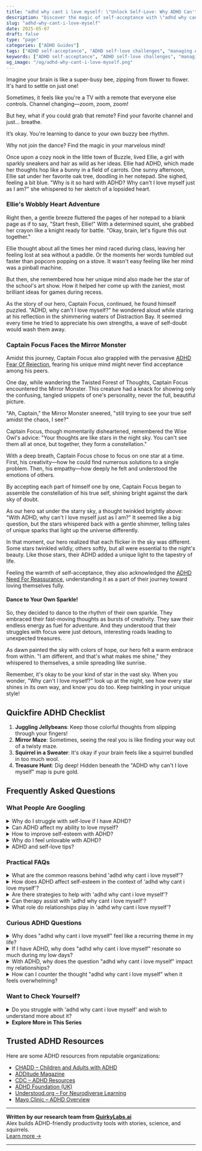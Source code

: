 ```yaml
---
title: "adhd why cant i love myself: \"Unlock Self-Love: Why ADHD Can't Dim Your Spark!\""
description: "Discover the magic of self-acceptance with \"adhd why cant i love myself.\" Feel seen, understood, and uplifted as you learn to dance to your own buzzy bee rhythm. Join us and find your cozy nook!"
slug: "adhd-why-cant-i-love-myself"
date: 2025-05-07
draft: false
type: "page"
categories: ["ADHD Guides"]
tags: ["ADHD self-acceptance", "ADHD self-love challenges", "managing ADHD in adulthood", "ADHD emotional regulation", "ADHD and self-esteem", "ADHD personal stories", "ADHD creative expression"]
keywords: ["ADHD self-acceptance", "ADHD self-love challenges", "managing ADHD in adulthood", "ADHD emotional regulation", "ADHD and self-esteem", "ADHD personal stories", "ADHD creative expression"]
og_image: "/og/adhd-why-cant-i-love-myself.png"
---
```


Imagine your brain is like a super-busy bee, zipping from flower to flower. It's hard to settle on just one!

Sometimes, it feels like you're a TV with a remote that everyone else controls. Channel changing—zoom, zoom, zoom!

But hey, what if you could grab that remote? Find your favorite channel and just... breathe.

It’s okay. You're learning to dance to your own buzzy bee rhythm.

Why not join the dance? Find the magic in your marvelous mind!

Once upon a cozy nook in the little town of Buzzle, lived Ellie, a girl with sparkly sneakers and hair as wild as her ideas. Ellie had ADHD, which made her thoughts hop like a bunny in a field of carrots. One sunny afternoon, Ellie sat under her favorite oak tree, doodling in her notepad. She sighed, feeling a bit blue. "Why is it so hard with ADHD? Why can't I love myself just as I am?" she whispered to her sketch of a lopsided heart.

### Ellie's Wobbly Heart Adventure

Right then, a gentle breeze fluttered the pages of her notepad to a blank page as if to say, "Start fresh, Ellie!" With a determined squint, she grabbed her crayon like a knight ready for battle. "Okay, brain, let's figure this out together."

Ellie thought about all the times her mind raced during class, leaving her feeling lost at sea without a paddle. Or the moments her words tumbled out faster than popcorn popping on a stove. It wasn't easy feeling like her mind was a pinball machine.

But then, she remembered how her unique mind also made her the star of the school's art show. How it helped her come up with the zaniest, most brilliant ideas for games during recess.

As the story of our hero, Captain Focus, continued, he found himself puzzled. "ADHD, why can't I love myself?" he wondered aloud while staring at his reflection in the shimmering waters of Distraction Bay. It seemed every time he tried to appreciate his own strengths, a wave of self-doubt would wash them away.

### Captain Focus Faces the Mirror Monster

Amidst this journey, Captain Focus also grappled with the pervasive [ADHD Fear Of Rejection](/pages/adhd-fear-of-rejection/), fearing his unique mind might never find acceptance among his peers.

One day, while wandering the Twisted Forest of Thoughts, Captain Focus encountered the Mirror Monster. This creature had a knack for showing only the confusing, tangled snippets of one's personality, never the full, beautiful picture.

"Ah, Captain," the Mirror Monster sneered, "still trying to see your true self amidst the chaos, I see?"

Captain Focus, though momentarily disheartened, remembered the Wise Owl's advice: "Your thoughts are like stars in the night sky. You can't see them all at once, but together, they form a constellation."

With a deep breath, Captain Focus chose to focus on one star at a time. First, his creativity—how he could find numerous solutions to a single problem. Then, his empathy—how deeply he felt and understood the emotions of others.

By accepting each part of himself one by one, Captain Focus began to assemble the constellation of his true self, shining bright against the dark sky of doubt.

As our hero sat under the starry sky, a thought twinkled brightly above: "With ADHD, why can't I love myself just as I am?" It seemed like a big question, but the stars whispered back with a gentle shimmer, telling tales of unique sparks that light up the universe differently.

In that moment, our hero realized that each flicker in the sky was different. Some stars twinkled wildly, others softly, but all were essential to the night's beauty. Like those stars, their ADHD added a unique light to the tapestry of life.

Feeling the warmth of self-acceptance, they also acknowledged the [ADHD Need For Reassurance](/pages/adhd-need-for-reassurance/), understanding it as a part of their journey toward loving themselves fully.

#### Dance to Your Own Sparkle!

So, they decided to dance to the rhythm of their own sparkle. They embraced their fast-moving thoughts as bursts of creativity. They saw their endless energy as fuel for adventure. And they understood that their struggles with focus were just detours, interesting roads leading to unexpected treasures.

As dawn painted the sky with colors of hope, our hero felt a warm embrace from within. "I am different, and that's what makes me shine," they whispered to themselves, a smile spreading like sunrise.

Remember, it's okay to be your kind of star in the vast sky. When you wonder, "Why can't I love myself?" look up at the night, see how every star shines in its own way, and know you do too. Keep twinkling in your unique style!

## Quickfire ADHD Checklist

1. **Juggling Jellybeans**: Keep those colorful thoughts from slipping through your fingers!
2. **Mirror Maze**: Sometimes, seeing the real you is like finding your way out of a twisty maze.
3. **Squirrel in a Sweater**: It's okay if your brain feels like a squirrel bundled in too much wool.
4. **Treasure Hunt**: Dig deep! Hidden beneath the "ADHD why can't I love myself" map is pure gold.

## Frequently Asked Questions



### What People Are Googling

<details><summary>Why do I struggle with self-love if I have ADHD?</summary><p>Oh, lovely soul, it's completely understandable to feel this way when you have ADHD. Often, the challenges with attention, organization, and meeting societal expectations can make you feel like you're always a step behind, which can really weigh on your self-esteem. It's important to remember that ADHD affects how you function in a world that isn't designed with your unique brain wiring in mind. Celebrate your strengths and know that your value isn't tied to productivity or perfection. You're doing just fine.</p></details>
<details><summary>Can ADHD affect my ability to love myself?</summary><p>Absolutely, ADHD can sometimes make it challenging to maintain a steady sense of self-love, and you're not alone in feeling this way. The frequent ups and downs, forgetfulness, and other symptoms can lead to self-doubt or harsh self-criticism. It's important to remember that these feelings are a common part of the ADHD experience and not a reflection of your worth or capabilities. Embracing self-compassion and seeking support, whether through friends, family, or professionals, can really help in nurturing a more loving relationship with yourself.</p></details>
<details><summary>How to improve self-esteem with ADHD?</summary><p>Improving self-esteem when you have ADHD can feel like a cozy journey of self-discovery and acknowledgment. Start by celebrating your unique strengths and talents—perhaps you're incredibly creative or have a knack for thinking outside the box. It’s also helpful to set realistic, achievable goals that allow you to see your own progress and success. Remember, every step forward, no matter how small, is a reason to be proud and boosts your confidence along the way. Surround yourself with supportive friends or a coach who understand your challenges and cheer on your victories, big and small.</p></details>
<details><summary>Why do I feel unlovable with ADHD?</summary><p>Feeling unlovable is a common feeling among many with ADHD, but it's important to remember that this feeling does not reflect your true worth or lovability. ADHD can sometimes make relationships feel more challenging, whether it's due to misunderstandings, forgetfulness, or emotional reactions, which might lead you to have these tough feelings about yourself. Remember, your ADHD is just one part of the amazing unique blend that makes you, you. Embracing your strengths and understanding your challenges can really help in seeing how lovable you truly are, both to yourself and to others.</p></details>
<details><summary>ADHD and self-love tips?</summary><p>Absolutely, embracing self-love with ADHD is a beautiful journey of acknowledging your unique qualities! Start by setting small, realistic goals that allow you to celebrate daily successes, no matter how small they may seem. It's also important to surround yourself with supportive people who understand and appreciate your neurodiversity. Lastly, don't forget to carve out time for activities that bring you joy and relaxation—whether that's reading, hiking, or anything that lights you up. Each step you take in recognizing your own worth and caring for your well-being is a lovely act of self-love.</p></details>



### Practical FAQs

<details><summary>What are the common reasons behind 'adhd why cant i love myself'?</summary><p>It's really common to feel this way when you're dealing with ADHD. This often stems from facing repeated challenges like managing daily tasks or maintaining relationships, which can be really tough. It's also not unusual to struggle with internalized negative feedback from others over the years, which can affect how you see yourself. Remember, self-love is a journey, and recognizing your unique strengths and qualities can be a beautiful first step in embracing who you are.</p></details>
<details><summary>How does ADHD affect self-esteem in the context of 'adhd why cant i love myself'?</summary><p>Living with ADHD can certainly challenge your self-esteem, and you're not alone in feeling this way. The frequent struggles with managing daily tasks, meeting expectations, and maintaining relationships can sometimes lead to feelings of frustration or self-doubt. However, it's important to recognize that these challenges are not a reflection of your worth or capabilities. Remember, ADHD is just one part of your unique, wonderful self, and learning more about how it affects you can be a big step toward self-acceptance and love.</p></details>
<details><summary>Are there strategies to help with 'adhd why cant i love myself'?</summary><p>Absolutely, feeling good about yourself can sometimes be tough when you're managing ADHD, but there are definitely strategies to help build self-love. A great starting point is to recognize your strengths and celebrate small victories, no matter how minor they might seem. Also, try to surround yourself with supportive people who understand ADHD and can appreciate your unique qualities. Remember, practicing self-compassion is key—be as kind to yourself as you would be to a dear friend. Every step you take towards understanding and accepting yourself is incredibly valuable.</p></details>
<details><summary>Can therapy assist with 'adhd why cant i love myself'?</summary><p>Absolutely, therapy can be a wonderful support for managing feelings of self-doubt or low self-esteem that sometimes accompany ADHD. A therapist can help you explore the roots of these feelings, often exacerbated by past experiences or the daily frustrations of living with ADHD. Together, you can develop strategies to challenge negative thoughts and celebrate your unique strengths and qualities. It’s a warm, supportive process that encourages you to build a kinder, more compassionate relationship with yourself.</p></details>
<details><summary>What role do relationships play in 'adhd why cant i love myself'?</summary><p>Relationships hold a significant and nurturing role when it comes to self-love, especially for those with ADHD. The support and understanding from friends, family, or partners can help counterbalance the often harsh self-criticism many with ADHD experience. These connections can provide positive affirmations and remind you of your strengths, helping to build a more compassionate self-image. Remember, the empathy and encouragement from loved ones can be a cozy blanket of reassurance on your journey to self-love.</p></details>



### Curious ADHD Questions

<details><summary>Why does "adhd why cant i love myself" feel like a recurring theme in my life?</summary><p>It's really common to feel this way when you're managing ADHD. Often, people with ADHD may struggle with consistent self-esteem due to past difficulties or misunderstandings about their behaviors and actions. Remember, your struggles, like forgetfulness or difficulty focusing, are just facets of how your brain is wired, not reflections of your worth or capability. Embrace the unique strengths and perspectives you bring – they are invaluable. Let's work on recognizing and celebrating those little victories together, okay?</p></details>
<details><summary>If I have ADHD, why does "adhd why cant i love myself" resonate so much during my low days?</summary><p>Oh, that feeling resonates for lots of folks with ADHD, and it's really tough but also totally understandable. On those gray days, it might feel like your mind is a bit of a tangled jumble, especially when you think about your struggles with focus, organization, or past experiences that didn't go as planned. It's important to remember that these feelings are part of the ADHD experience and not a reflection of your worth. By acknowledging the challenges without letting them define your whole self, you can create a kinder, more compassionate space for yourself. Remember, your uniqueness is a vital part of the vibrant tapestry of who you are!</p></details>
<details><summary>With ADHD, why does the question "adhd why cant i love myself" impact my relationships?</summary><p>It's completely understandable to feel this way, and you're definitely not alone in your experience. When struggling with self-love, especially with ADHD, it can sometimes make you feel isolated or different from others, which might impact how you interact in relationships. Remember, ADHD comes with its set of challenges that can sometimes cloud your view of your unique strengths and qualities. By gently working on understanding and accepting your ADHD, and recognizing the unique perspectives and talents you bring into relationships, you can begin to see yourself in a kinder light. This self-compassion is not only healing but can deeply enhance how you connect with others.</p></details>
<details><summary>How can I counter the thought "adhd why cant i love myself" when it feels overwhelming?</summary><p>It's completely understandable to feel overwhelmed by such thoughts, and you're not alone in this. Remember, having ADHD doesn't define your worth or your capacity to love and be loved. A helpful step might be to gently shift focus from what feels lacking to what you uniquely offer — your creativity, your empathy, your unique perspective on life. Surrounding yourself with supportive friends, engaging with a community that shares your experiences, or speaking with a therapist can also provide a comforting reminder that you are much more than your struggles.</p></details>



### Want to Check Yourself?

<details><summary>Do you struggle with 'adhd why cant i love myself' and wish to understand more about it?</summary><p>Absolutely, it’s really common for folks with ADHD to feel this way, and you're not alone in your feelings. ADHD can sometimes make it harder to meet certain expectations, whether they're your own or those of others, which can lead to feelings of frustration or being tough on yourself. Remember, your value isn't defined by productivity or the usual standards of organization. It's important to celebrate your unique strengths and the creative, vibrant energy that you bring. Let’s explore this together and find strategies that help you build self-love and recognition for all the wonderful qualities you possess.</p></details>

<script type="application/ld+json">
{
  "@context": "https://schema.org",
  "@type": "FAQPage",
  "mainEntity": [
    {
      "@type": "Question",
      "name": "Why do I struggle with self-love if I have ADHD?",
      "acceptedAnswer": {
        "@type": "Answer",
        "text": "Oh, lovely soul, it's completely understandable to feel this way when you have ADHD. Often, the challenges with attention, organization, and meeting societal expectations can make you feel like you're always a step behind, which can really weigh on your self-esteem. It's important to remember that ADHD affects how you function in a world that isn't designed with your unique brain wiring in mind. Celebrate your strengths and know that your value isn't tied to productivity or perfection. You're doing just fine."
      }
    },
    {
      "@type": "Question",
      "name": "Can ADHD affect my ability to love myself?",
      "acceptedAnswer": {
        "@type": "Answer",
        "text": "Absolutely, ADHD can sometimes make it challenging to maintain a steady sense of self-love, and you're not alone in feeling this way. The frequent ups and downs, forgetfulness, and other symptoms can lead to self-doubt or harsh self-criticism. It's important to remember that these feelings are a common part of the ADHD experience and not a reflection of your worth or capabilities. Embracing self-compassion and seeking support, whether through friends, family, or professionals, can really help in nurturing a more loving relationship with yourself."
      }
    },
    {
      "@type": "Question",
      "name": "How to improve self-esteem with ADHD?",
      "acceptedAnswer": {
        "@type": "Answer",
        "text": "Improving self-esteem when you have ADHD can feel like a cozy journey of self-discovery and acknowledgment. Start by celebrating your unique strengths and talents\u2014perhaps you're incredibly creative or have a knack for thinking outside the box. It\u2019s also helpful to set realistic, achievable goals that allow you to see your own progress and success. Remember, every step forward, no matter how small, is a reason to be proud and boosts your confidence along the way. Surround yourself with supportive friends or a coach who understand your challenges and cheer on your victories, big and small."
      }
    },
    {
      "@type": "Question",
      "name": "Why do I feel unlovable with ADHD?",
      "acceptedAnswer": {
        "@type": "Answer",
        "text": "Feeling unlovable is a common feeling among many with ADHD, but it's important to remember that this feeling does not reflect your true worth or lovability. ADHD can sometimes make relationships feel more challenging, whether it's due to misunderstandings, forgetfulness, or emotional reactions, which might lead you to have these tough feelings about yourself. Remember, your ADHD is just one part of the amazing unique blend that makes you, you. Embracing your strengths and understanding your challenges can really help in seeing how lovable you truly are, both to yourself and to others."
      }
    },
    {
      "@type": "Question",
      "name": "ADHD and self-love tips?",
      "acceptedAnswer": {
        "@type": "Answer",
        "text": "Absolutely, embracing self-love with ADHD is a beautiful journey of acknowledging your unique qualities! Start by setting small, realistic goals that allow you to celebrate daily successes, no matter how small they may seem. It's also important to surround yourself with supportive people who understand and appreciate your neurodiversity. Lastly, don't forget to carve out time for activities that bring you joy and relaxation\u2014whether that's reading, hiking, or anything that lights you up. Each step you take in recognizing your own worth and caring for your well-being is a lovely act of self-love."
      }
    }
  ]
}
</script>
<script type="application/ld+json">
{
  "@context": "https://schema.org",
  "@type": "Article",
  "author": {
    "@type": "Person",
    "name": "QuirkyLabs",
    "url": "https://quirkylabs.ai/about"
  },
  "headline": "adhd why cant i love myself: \"Unlock Self-Love: Why ADHD Can't Dim Your Spark!\"",
  "mainEntityOfPage": "https://blog.quirkylabs.ai/pages/adhd-why-cant-i-love-myself/",
  "datePublished": "2025-05-07"
}
</script>
<script type="application/ld+json">
{
  "@context": "https://schema.org",
  "@type": "BreadcrumbList",
  "itemListElement": [
    {
      "@type": "ListItem",
      "position": 1,
      "name": "Home",
      "item": "https://quirkylabs.ai/"
    },
    {
      "@type": "ListItem",
      "position": 2,
      "name": "Blog",
      "item": "https://blog.quirkylabs.ai/"
    },
    {
      "@type": "ListItem",
      "position": 3,
      "name": "adhd why cant i love myself: \"Unlock Self-Love: Why ADHD Can't Dim Your Spark!\"",
      "item": "https://blog.quirkylabs.ai/pages/adhd-why-cant-i-love-myself/"
    }
  ]
}
</script>

<details>
<summary><strong>Explore More in This Series</strong></summary>

- [Adhd Impossible To Live With](/pages/adhd-impossible-to-live-with/)
- [Adhd Need For Reassurance](/pages/adhd-need-for-reassurance/)
- [Adhd Relationships Hard](/pages/adhd-relationships-hard/)
- [Adhd Breakups And Blame](/pages/adhd-breakups-and-blame/)
- [Adhd Sabotaging Relationships](/pages/adhd-sabotaging-relationships/)
- [Adhd Want Love But Hide](/pages/adhd-want-love-but-hide/)
- [Adhd I Scare People Away](/pages/adhd-i-scare-people-away/)
- [Adhd Too Emotional](/pages/adhd-too-emotional/)
</details>



## Trusted ADHD Resources

Here are some ADHD resources from reputable organizations:

- [CHADD – Children and Adults with ADHD](https://chadd.org)
- [ADDitude Magazine](https://www.additudemag.com)
- [CDC – ADHD Resources](https://www.cdc.gov/ncbddd/adhd)
- [ADHD Foundation (UK)](https://www.adhdfoundation.org.uk)
- [Understood.org – For Neurodiverse Learning](https://www.understood.org)
- [Mayo Clinic – ADHD Overview](https://www.mayoclinic.org/diseases-conditions/adhd)


---

**Written by our research team from [QuirkyLabs.ai](https://quirkylabs.ai)**  
Alex builds ADHD-friendly productivity tools with stories, science, and squirrels.  
[Learn more →](https://quirkylabs.ai)

---